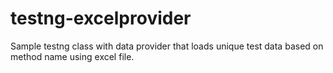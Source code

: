 # testng-excelprovider
Sample testng class with data provider that loads unique test data based on method name using excel file.
